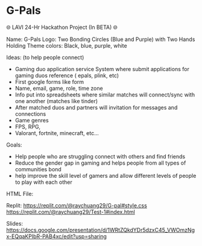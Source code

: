 # G-Pals
🌐 LAVI 24-Hr Hackathon Project (In BETA) 🌐

Name: G-Pals
Logo: Two Bonding Circles (Blue and Purple) with Two Hands Holding
Theme colors: Black, blue, purple, white

Ideas: (to help people connect) 	
- Gaming duo application service 
System where submit applications for gaming duos reference ( epals, plink, etc) 
- First google forms like form 
- Name, email, game, role, time zone 
- Info put into spreadsheets where similar matches will connect/sync with one another (matches like tinder)
- After matched duos and partners will invitation for messages and connections 
- Game genres 
- FPS, RPG, 
- Valorant, fortnite, minecraft, etc… 

Goals:
- Help people who are struggling connect with others and find friends
- Reduce the gender gap in gaming and helps people from all types of communities bond
- help improve the skill level of gamers and allow different levels of people to play with each other 

HTML File: 

Replit: 
https://replit.com/@raychuang29/G-pal#style.css
https://replit.com/@raychuang29/Test-1#index.html

Slides: https://docs.google.com/presentation/d/1WRtZQkdYDr5dzxC45_VWOmzNgx-EQqaKPIbR-PAB4xc/edit?usp=sharing
